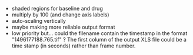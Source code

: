 
* shaded regions for baseline and drug
* multiply by 100 (and change axis labels)
* auto-scaling vertically
* maybe making more reliable output format
* low priority but... could the filename contain the timestamp in the format "1496177188.765.tif" ? The first column of the output XLS file could be a time stamp (in seconds) rather than frame number.
